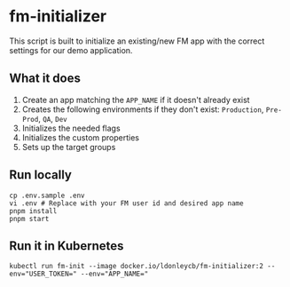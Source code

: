 # fm-initializer

This script is built to initialize an existing/new FM app with the correct settings for our demo application.

## What it does

1. Create an app matching the `APP_NAME` if it doesn't already exist
2. Creates the following environments if they don't exist: `Production`, `Pre-Prod`, `QA`, `Dev`
3. Initializes the needed flags
4. Initializes the custom properties
5. Sets up the target groups

## Run locally

```shell
cp .env.sample .env
vi .env # Replace with your FM user id and desired app name
pnpm install
pnpm start
```

## Run it in Kubernetes

```shell
kubectl run fm-init --image docker.io/ldonleycb/fm-initializer:2 --env="USER_TOKEN=" --env="APP_NAME="
```
